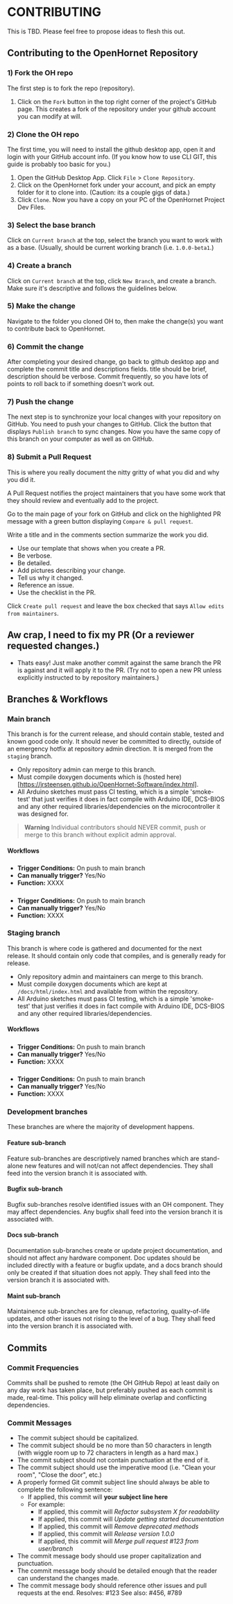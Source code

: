 
# CONTRIBUTING
This is TBD. Please feel free to propose ideas to flesh this out.

## Contributing to the OpenHornet Repository

### 1) Fork the OH repo
The first step is to fork the repo (repository). 
  1. Click on the ```Fork``` button in the top right corner of the project's GitHub page.
This creates a fork of the repository under your github account you can modify at will.

### 2) Clone the OH repo
The first time, you will need to install the github desktop app, open it and login with your GitHub account info. (If you know how to use CLI GIT, this guide is probably too basic for you.) 
  1. Open the GitHub Desktop App. Click ```File``` > ```Clone Repository```.
  1. Click on the OpenHornet fork under your account, and pick an empty folder for it to clone into. (Caution: its a couple gigs of data.)
  1. Click ```Clone```. 
Now you have a copy on your PC of the OpenHornet Project Dev Files.

### 3) Select the base branch
Click on ```Current branch``` at the top, select the branch you want to work with as a base. (Usually, should be current working branch (i.e. `1.0.0-beta1`.)

### 4) Create a branch
Click on ```Current branch``` at the top, click ```New Branch```, and create a branch. Make sure it's descriptive and follows the guidelines below.

### 5) Make the change
Navigate to the folder you cloned OH to, then make the change(s) you want to contribute back to OpenHornet.

### 6) Commit the change
After completing your desired change, go back to github desktop app and complete the commit title and descriptions fields. title should be brief, description should be verbose. Commit frequently, so you have lots of points to roll back to if something doesn't work out.

### 7) Push the change
The next step is to synchronize your local changes with your repository on GitHub. You need to push your changes to GitHub. Click the button that displays ```Publish branch``` to sync changes. Now you have the same copy of this branch on your computer as well as on GitHub.

### 8) Submit a Pull Request
This is where you really document the nitty gritty of what you did and why you did it. 

A Pull Request notifies the project maintainers that you have some work that they should review and eventually add to the project.

Go to the main page of your fork on GitHub and click on the highlighted PR message with a green button displaying ```Compare & pull request```.

Write a title and in the comments section summarize the work you did. 

* Use our template that shows when you create a PR. 
* Be verbose. 
* Be detailed. 
* Add pictures describing your change. 
* Tell us why it changed. 
* Reference an issue. 
* Use the checklist in the PR.

Click ```Create pull request``` and leave the box checked that says ```Allow edits from maintainers```.

## Aw crap, I need to fix my PR (Or a reviewer requested changes.)
* Thats easy! Just make another commit against the same branch the PR is against and it will apply it to the PR. (Try not to open a new PR unless explicitly instructed to by repository maintainers.)

## Branches & Workflows
### Main branch
This branch is for the current release, and should contain stable, tested and known good code only. It should never be committed to directly, outside of an emergency hotfix at repository admin direction. It is merged from the `staging` branch.
* Only repository admin can merge to this branch.
* Must compile doxygen documents which is (hosted here)[https://jrsteensen.github.io/OpenHornet-Software/index.html].
* All Arduino sketches must pass CI testing, which is a simple 'smoke-test' that just verifies it does in fact compile with Arduino IDE, DCS-BIOS and any other required libraries/dependencies on the microcontroller it was designed for.
> **Warning**
> Individual contributors should NEVER commit, push or merge to this branch without explicit admin approval.

#### Workflows

##### <Workflow Name>
* **Trigger Conditions:** On push to main branch
* **Can manually trigger?** Yes/No
* **Function:** XXXX
##### <Workflow Name>
* **Trigger Conditions:** On push to main branch
* **Can manually trigger?** Yes/No
* **Function:** XXXX

### Staging branch
This branch is where code is gathered and documented for the next release. It should contain only code that compiles, and is generally ready for release.
* Only repository admin and maintainers can merge to this branch.
* Must compile doxygen documents which are kept at `/docs/html/index.html` and available from within the repository.
* All Arduino sketches must pass CI testing, which is a simple 'smoke-test' that just verifies it does in fact compile with Arduino IDE, DCS-BIOS and any other required libraries/dependencies.

#### Workflows

##### <Workflow Name>
* **Trigger Conditions:** On push to main branch
* **Can manually trigger?** Yes/No
* **Function:** XXXX
##### <Workflow Name>
* **Trigger Conditions:** On push to main branch
* **Can manually trigger?** Yes/No
* **Function:** XXXX

### Development branches
These branches are where the majority of development happens. 

#### Feature sub-branch
Feature sub-branches are descriptively named branches which are stand-alone new features and will not/can not affect dependencies. They shall feed into the version branch it is associated with.

#### Bugfix sub-branch
Bugfix sub-branches resolve identified issues with an OH component. They may affect dependencies. Any bugfix shall feed into the version branch it is associated with.

#### Docs sub-branch
Documentation sub-branches create or update project documentation, and should not affect any hardware component. Doc updates should be included directly with a feature or bugfix update, and a docs branch should only be created if that situation does not apply. They shall feed into the version branch it is associated with.

#### Maint sub-branch
Maintainence sub-branches are for cleanup, refactoring, quality-of-life updates, and other issues not rising to the level of a bug. They shall feed into the version branch it is associated with.

## Commits

### Commit Frequencies
Commits shall be pushed to remote (the OH GitHub Repo) at least daily on any day work has taken place, but preferably pushed as each commit is made, real-time. This policy will help eliminate overlap and conflicting dependencies.

### Commit Messages
* The commit subject should be capitalized.
* The commit subject should be no more than 50 characters in length (with wiggle room up to 72 characters in length as a hard max.) 
* The commit subject should not contain punctuation at the end of it.
* The commit subject should use the imperative mood (i.e. "Clean your room", "Close the door", etc.)
* A properly formed Git commit subject line should always be able to complete the following sentence:
  * If applied, this commit will **your subject line here**
  * For example:
    * If applied, this commit will *Refactor subsystem X for readability*
    * If applied, this commit will *Update getting started documentation*
    * If applied, this commit will *Remove deprecated methods*
    * If applied, this commit will *Release version 1.0.0*
    * If applied, this commit will *Merge pull request #123 from user/branch*
* The commit message body should use proper capitalization and punctuation.
* The commit message body should be detailed enough that the reader can understand the changes made.
* The commit message body should reference other issues and pull requests at the end.
    Resolves: #123
    See also: #456, #789
